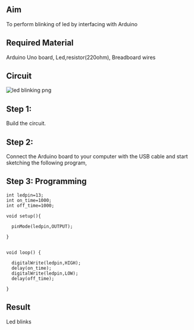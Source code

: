 ## Aim
To perform blinking of led by interfacing with Arduino
## Required Material
Arduino Uno board, Led,resistor(220ohm), Breadboard
wires
## Circuit
![led blinking png](https://user-images.githubusercontent.com/109128832/180232823-3f527b67-8281-4d2e-b020-0acf9ac4288c.png)
## Step 1:
Build the circuit.
## Step 2:
 
Connect the Arduino board to your computer with the USB cable and start sketching the following program, 
 
## Step 3: Programming
~~~
int ledpin=13;
int on_time=1000;
int off_time=1000;

void setup(){

  pinMode(ledpin,OUTPUT);

}


void loop() {

  digitalWrite(ledpin,HIGH);
  delay(on_time);
  digitalWrite(ledpin,LOW);
  delay(off_time);

}
~~~
## Result
Led blinks


